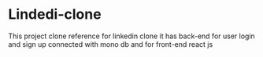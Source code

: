 # Lindedi-clone
This project clone reference for linkedin clone it has back-end for user login and sign up connected with mono db and for front-end react js
